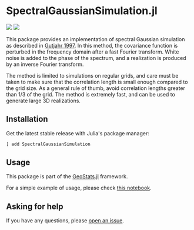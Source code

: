 # SpectralGaussianSimulation.jl

[![][travis-img]][travis-url] [![][codecov-img]][codecov-url]

This package provides an implementation of spectral Gaussian simulation
as described in [Gutjahr 1997](https://link.springer.com/article/10.1007/BF02769641).
In this method, the covariance function is perturbed in the frequency
domain after a fast Fourier transform. White noise is added to the phase
of the spectrum, and a realization is produced by an inverse Fourier transform.

The method is limited to simulations on regular grids, and care must be taken
to make sure that the correlation length is small enough compared to the grid
size. As a general rule of thumb, avoid correlation lengths greater than 1/3
of the grid. The method is extremely fast, and can be used to generate large
3D realizations.

## Installation

Get the latest stable release with Julia's package manager:

```julia
] add SpectralGaussianSimulation
```

## Usage

This package is part of the [GeoStats.jl](https://github.com/JuliaEarth/GeoStats.jl) framework.

For a simple example of usage, please check [this notebook](https://nbviewer.jupyter.org/github/JuliaEarth/SpectralGaussianSimulation.jl/blob/master/docs/Usage.ipynb).

## Asking for help

If you have any questions, please [open an issue](https://github.com/JuliaEarth/SpectralGaussianSimulation.jl/issues).

[travis-img]: https://travis-ci.org/JuliaEarth/SpectralGaussianSimulation.jl.svg?branch=master
[travis-url]: https://travis-ci.org/JuliaEarth/SpectralGaussianSimulation.jl

[codecov-img]: https://codecov.io/gh/JuliaEarth/SpectralGaussianSimulation.jl/branch/master/graph/badge.svg
[codecov-url]: https://codecov.io/gh/JuliaEarth/SpectralGaussianSimulation.jl
